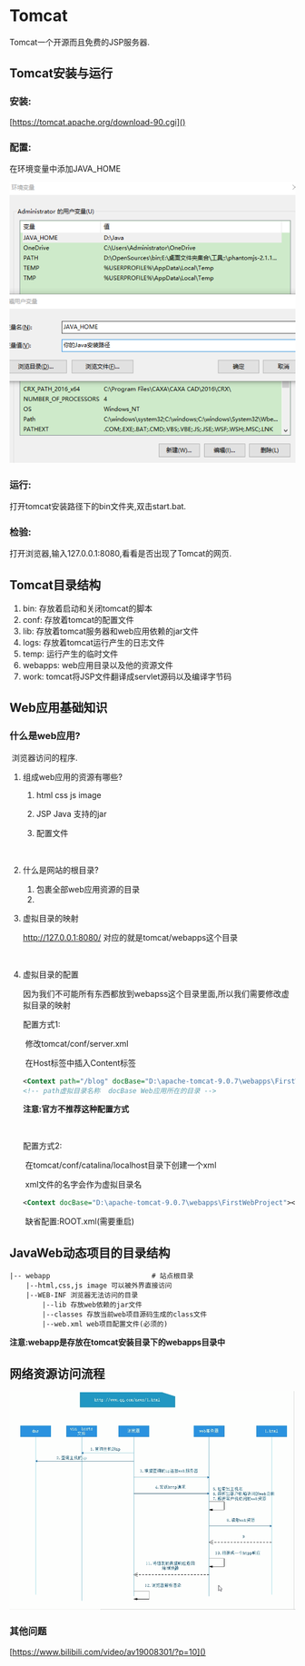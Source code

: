 # Tomcat

Tomcat一个开源而且免费的JSP服务器.

## Tomcat安装与运行

### 安装:

[https://tomcat.apache.org/download-90.cgi]()

### 配置:

在环境变量中添加JAVA_HOME

![](https://github.com/HuangYiCheng1997/create-picture-url/blob/master/java/Tomcat%E7%8E%AF%E5%A2%83%E5%8F%98%E9%87%8F.png?raw=true)

### 运行:

打开tomcat安装路径下的bin文件夹,双击start.bat.

### 检验:

打开浏览器,输入127.0.0.1:8080,看看是否出现了Tomcat的网页.



## Tomcat目录结构

1. bin:	 存放着启动和关闭tomcat的脚本
2. conf: 存放着tomcat的配置文件
3. lib:    存放着tomcat服务器和web应用依赖的jar文件
4. logs:  存放着tomcat运行产生的日志文件
5. temp: 运行产生的临时文件
6. webapps: web应用目录以及他的资源文件
7. work:  tomcat将JSP文件翻译成servlet源码以及编译字节码




## Web应用基础知识

### 什么是web应用?

​	浏览器访问的程序.

1. 组成web应用的资源有哪些?
    1. html css js image

   2. JSP Java 支持的jar

   3. 配置文件

      ​

2. 什么是网站的根目录?

   1. 包裹全部web应用资源的目录
   2. ​

3. 虚拟目录的映射

   http://127.0.0.1:8080/ 对应的就是tomcat/webapps这个目录

   ​

4. 虚拟目录的配置

   因为我们不可能所有东西都放到webapss这个目录里面,所以我们需要修改虚拟目录的映射

   配置方式1:

   ​	修改tomcat/conf/server.xml

   ​	在Host标签中插入Content标签

   ```xml
   <Context path="/blog" docBase="D:\apache-tomcat-9.0.7\webapps\FirstWebProject"></Context>
   <!-- path虚拟目录名称  docBase Web应用所在的目录 -->
   ```

   **注意:官方不推荐这种配置方式**

   ​

   配置方式2:

   ​	在tomcat/conf/catalina/localhost目录下创建一个xml

   ​	xml文件的名字会作为虚拟目录名

   ```xml
   <Context docBase="D:\apache-tomcat-9.0.7\webapps\FirstWebProject"></Context>
   ```

   ​	缺省配置:ROOT.xml(需要重启)

## JavaWeb动态项目的目录结构

```
|-- webapp                         # 站点根目录
    |--html,css,js image 可以被外界直接访问
    |--WEB-INF 浏览器无法访问的目录 
    	|--lib 存放web依赖的jar文件
    	|--classes 存放当前web项目源码生成的class文件
    	|--web.xml web项目配置文件(必须的)
```
**注意:webapp是存放在tomcat安装目录下的webapps目录中**



## 网络资源访问流程

![](https://github.com/HuangYiCheng1997/create-picture-url/blob/master/java/%E7%BD%91%E7%BB%9C%E8%B5%84%E6%BA%90%E7%9A%84%E8%AE%BF%E9%97%AE%E8%BF%87%E7%A8%8B.png?raw=true)





### 其他问题

[https://www.bilibili.com/video/av19008301/?p=10]()